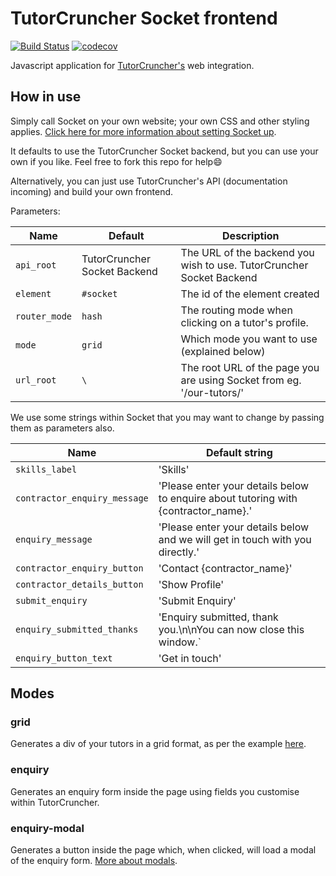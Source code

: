 TutorCruncher Socket frontend
=============================

[![Build Status](https://travis-ci.org/tutorcruncher/socket-frontend.svg?branch=master)](https://travis-ci.org/tutorcruncher/socket-frontend)
[![codecov](https://codecov.io/gh/tutorcruncher/socket-frontend/branch/master/graph/badge.svg)](https://codecov.io/gh/tutorcruncher/socket-frontend)

Javascript application for [TutorCruncher's](https://tutorcruncher.com) web integration.
 
## How in use

Simply call Socket on your own website; your own CSS and other styling applies. [Click here for more information about 
setting Socket up](https://help.tutorcruncher.com/socket/).

It defaults to use the TutorCruncher Socket backend, but you can use your own if you like. Feel free to fork this repo for help:smile:

Alternatively, you can just use TutorCruncher's API (documentation incoming) and build your own frontend.

Parameters:

| Name | Default | Description | 
|------|---------| ------------|
| `api_root` | TutorCruncher Socket Backend | The URL of the backend you wish to use. TutorCruncher Socket Backend |
| `element` | `#socket` | The id of the element created |
| `router_mode` | `hash` | The routing mode when clicking on a tutor's profile. |
| `mode` | `grid` | Which mode you want to use (explained below) |
| `url_root` | `\` | The root URL of the page you are using Socket from eg. '/our-tutors/'|

We use some strings within Socket that you may want to change by passing them as parameters also.

| Name | Default string |
| ---- | -------------- |
| `skills_label` | 'Skills' |
| `contractor_enquiry_message` | 'Please enter your details below to enquire about tutoring with {contractor_name}.' |
| `enquiry_message` | 'Please enter your details below and we will get in touch with you directly.' |
| `contractor_enquiry_button` | 'Contact {contractor_name}' |
| `contractor_details_button` | 'Show Profile' |
| `submit_enquiry` | 'Submit Enquiry' |
| `enquiry_submitted_thanks` | 'Enquiry submitted, thank you.\n\nYou can now close this window.` |
| `enquiry_button_text` | 'Get in touch' |

## Modes

### grid

Generates a div of your tutors in a grid format, as per the example [here](http://dinotutors.com/#our-tutors).

### enquiry

Generates an enquiry form inside the page using fields you customise within TutorCruncher.

### enquiry-modal

Generates a button inside the page which, when clicked, will load a modal of the enquiry form.
 [More about modals](http://getbootstrap.com/javascript/#live-demo).
